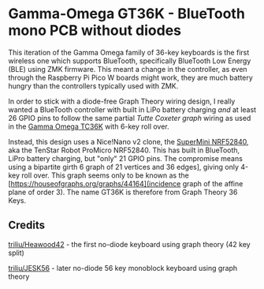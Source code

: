 
# Gamma-Omega GT36K - BlueTooth mono PCB without diodes

This iteration of the Gamma Omega family of 36-key keyboards is the first wireless one
which supports BlueTooth, specifically BlueTooth Low Energy (BLE) using ZMK firmware.
This meant a change in the controller, as even through the Raspberry Pi Pico W boards
might work, they are much battery hungry than the controllers typically used with ZMK.

In order to stick with a diode-free Graph Theory wiring design, I really wanted a
BlueTooth controller with built in LiPo battery charging *and* at least 26 GPIO pins
to follow the same partial *Tutte Coxeter graph* wiring as used in the
[Gamma Omega TC36K](../tc36k/README.md) with 6-key roll over.

Instead, this design uses a Nice!Nano v2 clone, the [SuperMini
NRF52840](https://github.com/joric/nrfmicro/wiki/Alternatives#supermini-nrf52840),
aka the TenStar Robot ProMicro NRF52840. This has built in BlueTooth, LiPro battery
charging, but "only" 21 GPIO pins. The compromise means using a bipartite girth 6
graph of 21 vertices and 36 edges], giving only 4-key roll over. This graph seems
only to be known as the [https://houseofgraphs.org/graphs/44164](incidence graph of
the affine plane of order 3). The name GT36K is therefore from Graph Theory 36 Keys.

## Credits

[triliu/Heawood42](https://github.com/triliu/Heawood42) - the first no-diode keyboard using graph theory (42 key split)

[triliu/JESK56](https://github.com/triliu/JESK56) - later no-diode 56 key monoblock keyboard using graph theory

